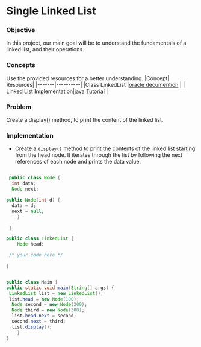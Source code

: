 # Single Linked List

### Objective
In this project, our main goal will be to understand the fundamentals of a linked list, and their operations.
### Concepts
Use the provided resources for a better understanding.
|Concept|	Resources|
|-------|----------|
|Class LinkedList |[oracle decumention](https://docs.oracle.com/javase/8/docs/api/java/util/LinkedList.html) |
| Linked List Implementation|[java Tutorial](https://www.youtube.com/watch?v=SMIq13-FZSE) |

### Problem

Create a display() method, to print the content of the linked list.

### Implementation

* Create a `display()` method to print the contents of the linked list starting from the head node. It iterates through the list by following the next 
  references of each node and prints the data value.

```java

 public class Node {
  int data;
  Node next;

public Node(int d) {
  data = d;
  next = null;
    }

 }

public class LinkedList {
    Node head;

 /* your code here */

}


public class Main {
public static void main(String[] args) {
 LinkedList list = new LinkedList();
 list.head = new Node(100);
  Node second = new Node(200);
  Node third = new Node(300);
  list.head.next = second;
  second.next = third; 
  list.display();
    }
}
```
